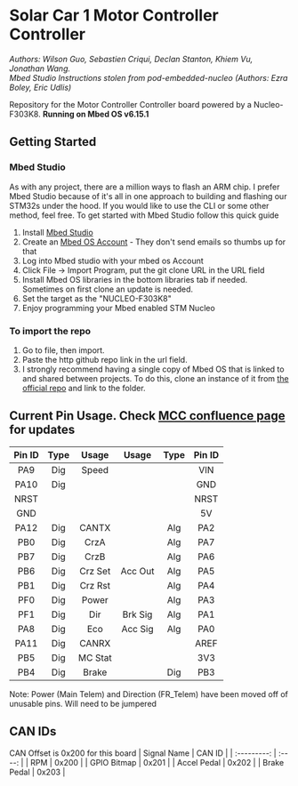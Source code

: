 # Solar Car 1 Motor Controller Controller
*Authors: Wilson Guo, Sebastien Criqui, Declan Stanton, Khiem Vu, Jonathan Wang. \
 Mbed Studio Instructions stolen from pod-embedded-nucleo (Authors: Ezra Boley, Eric Udlis)*

Repository for the Motor Controller Controller board powered by a Nucleo-F303K8. **__Running on Mbed OS v6.15.1__**

## Getting Started

### Mbed Studio
As with any project, there are a million ways to flash an ARM chip. I prefer Mbed Studio because of it's all in one approach to building and flashing our STM32s under the hood. If you would like to use the CLI or some other method, feel free.
To get started with Mbed Studio follow this quick guide
1. Install [Mbed Studio](https://os.mbed.com/studio/)
2. Create an [Mbed OS Account](https://os.mbed.com) - They don't send emails so thumbs up for that
3. Log into Mbed studio with your mbed os Account
4. Click File -> Import Program, put the git clone URL in the URL field
5. Install Mbed OS libraries in the bottom libraries tab if needed. Sometimes on first clone an update is needed.
7. Set the target as the "NUCLEO-F303K8"
8. Enjoy programming your Mbed enabled STM Nucleo

### To import the repo
1. Go to file, then import. 
2. Paste the http github repo link in the url field.
3. I strongly recommend having a single copy of Mbed OS that is linked to and shared between projects. To do this, clone an instance of it from [the official repo](https://github.com/ARMmbed/mbed-os/tree/mbed-os-6.15.1) and link to the folder.

## Current Pin Usage. Check [MCC confluence page](https://badgerloop.atlassian.net/wiki/spaces/EL/pages/167378955/Motor+Controller+Controller+Rev+A+Design) for updates
| Pin ID  | Type  | Usage   | Usage   | Type  | Pin ID|
| :---:   | :---: | :---:   | :---:   | :---: | :---: |
| PA9     | Dig   | Speed   |         |       | VIN   |
| PA10    | Dig   |         |         |       | GND   |
| NRST    |       |         |         |       | NRST  |
| GND     |       |         |         |       | 5V    |
| PA12    | Dig   | CANTX   |         | Alg   | PA2   |
| PB0     | Dig   | CrzA    |         | Alg   | PA7   |
| PB7     | Dig   | CrzB    |         | Alg   | PA6   |
| PB6     | Dig   | Crz Set | Acc Out | Alg   | PA5   |
| PB1     | Dig   | Crz Rst |         | Alg   | PA4   |
| PF0     | Dig   | Power   |         | Alg   | PA3   |
| PF1     | Dig   | Dir     | Brk Sig | Alg   | PA1   |
| PA8     | Dig   | Eco     | Acc Sig | Alg   | PA0   |
| PA11    | Dig   | CANRX   |         |       | AREF  |
| PB5     | Dig   | MC Stat |         |       | 3V3   |
| PB4     | Dig   | Brake   |         | Dig   | PB3   |

Note: Power (Main Telem) and Direction (FR_Telem) have been moved off of unusable pins. Will need to be jumpered

## CAN IDs
CAN Offset is 0x200 for this board
| Signal Name | CAN ID |
| :---------: | :----: |
| RPM         | 0x200  |
| GPIO Bitmap | 0x201  |
| Accel Pedal | 0x202  |
| Brake Pedal | 0x203  |
